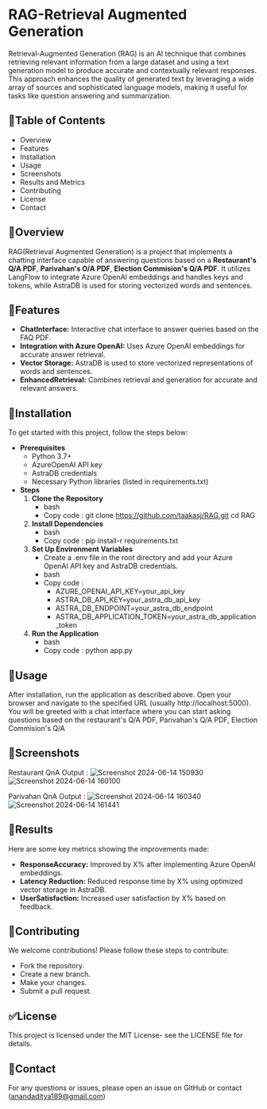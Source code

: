 
# RAG-Retrieval Augmented Generation

Retrieval-Augmented Generation (RAG) is an AI technique that combines retrieving relevant information from a large dataset and using a text generation model to produce accurate and contextually relevant responses. This approach enhances the quality of generated text by leveraging a wide array of sources and sophisticated language models, making it useful for tasks like question answering and summarization.


## 🚀Table of Contents 

- Overview
- Features
- Installation
- Usage
- Screenshots
- Results and Metrics
- Contributing
- License
- Contact



## 📖Overview
 RAG(Retrieval Augmented Generation) is a project that implements a chatting interface
 capable of answering questions based on a **Restaurant's Q/A PDF**, **Parivahan's O/A PDF**, **Election Commision's Q/A PDF**. It utilizes LangFlow to
 integrate Azure OpenAI embeddings and handles keys and tokens, while AstraDB is used for
 storing vectorized words and sentences.

## 📖Features
- **ChatInterface:** Interactive chat interface to answer queries based on the FAQ PDF.
- **Integration with Azure OpenAI:**  Uses Azure OpenAI embeddings for accurate answer retrieval.
- **Vector Storage:** AstraDB is used to store vectorized representations of words and sentences.
- **EnhancedRetrieval:**  Combines retrieval and generation for accurate and relevant answers.

##  🧵Installation
To get started with this project, follow the steps below:

- **Prerequisites**
    - Python 3.7+
    - AzureOpenAI API key
    - AstraDB credentials
    - Necessary Python libraries (listed in requirements.txt)
- **Steps**
     1. **Clone the Repository**
         - bash
         - Copy code : git clone https://github.com/taakasj/RAG.git cd RAG
     2. **Install Dependencies**
         -  bash
         - Copy code :  pip install-r requirements.txt
     3. **Set Up Environment Variables**
         -  Create a .env file in the root directory and add your Azure OpenAI API key and AstraDB credentials.
         -  bash
         -  Copy code :
            - AZURE_OPENAI_API_KEY=your_api_key
            - ASTRA_DB_API_KEY=your_astra_db_api_key
            - ASTRA_DB_ENDPOINT=your_astra_db_endpoint
            - ASTRA_DB_APPLICATION_TOKEN=your_astra_db_application_token
     4. **Run the Application**
           - bash
           - Copy code : python app.py  

## 🔰Usage
 After installation, run the application as described above. Open your browser and navigate to
 the specified URL (usually http://localhost:5000). You will be greeted with a chat
 interface where you can start asking questions based on the restaurant's Q/A PDF, Parivahan's Q/A PDF, Election Commision's Q/A



## 📌Screenshots

Restaurant QnA Output :
      ![Screenshot 2024-06-14 150930](https://github.com/AnandAditya2002/RAG/assets/96615239/1f01e561-c4ea-4640-846b-d40575831d69)
      ![Screenshot 2024-06-14 160100](https://github.com/AnandAditya2002/RAG/assets/96615239/f85bc5a0-970c-4ac7-b496-a57b14233700)

Parivahan QnA Output :
      ![Screenshot 2024-06-14 160340](https://github.com/AnandAditya2002/RAG/assets/96615239/4efab908-556e-4c12-a360-08ee01084d17)
      ![Screenshot 2024-06-14 161441](https://github.com/AnandAditya2002/RAG/assets/96615239/abc868b9-c96e-426c-99d7-8837bbf0fdb4)





## 📌Results

 Here are some key metrics showing the improvements made:
 - **ResponseAccuracy:** Improved by X% after implementing Azure OpenAI embeddings.
 - **Latency Reduction:**  Reduced response time by X% using optimized vector storage in AstraDB.
 - **UserSatisfaction:** Increased user satisfaction by X% based on feedback.


## 🙌Contributing
We welcome contributions! Please follow these steps to 
contribute:
-  Fork the repository.
- Create a new branch.
- Make your changes.
- Submit a pull request.

##  ✅License
This project is licensed under the MIT License- see the LICENSE file for details.

##  📧Contact
For any questions or issues, please open an issue on GitHub or contact (anandaditya189@gmail.com)
